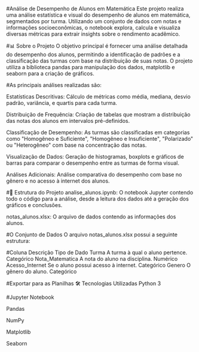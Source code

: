 #Análise de Desempenho de Alunos em Matemática
Este projeto realiza uma análise estatística e visual do desempenho de alunos em matemática, segmentados por turma. Utilizando um conjunto de dados com notas e informações socioeconômicas, o notebook explora, calcula e visualiza diversas métricas para extrair insights sobre o rendimento acadêmico.

#📊 Sobre o Projeto
O objetivo principal é fornecer uma análise detalhada do desempenho dos alunos, permitindo a identificação de padrões e a classificação das turmas com base na distribuição de suas notas. O projeto utiliza a biblioteca pandas para manipulação dos dados, matplotlib e seaborn para a criação de gráficos.

#As principais análises realizadas são:

Estatísticas Descritivas: Cálculo de métricas como média, mediana, desvio padrão, variância, e quartis para cada turma.

Distribuição de Frequência: Criação de tabelas que mostram a distribuição das notas dos alunos em intervalos pré-definidos.

Classificação de Desempenho: As turmas são classificadas em categorias como "Homogêneo e Suficiente", "Homogêneo e Insuficiente", "Polarizado" ou "Heterogêneo" com base na concentração das notas.

Visualização de Dados: Geração de histogramas, boxplots e gráficos de barras para comparar o desempenho entre as turmas de forma visual.

Análises Adicionais: Análise comparativa do desempenho com base no gênero e no acesso à internet dos alunos.

#📁 Estrutura do Projeto
analise_alunos.ipynb: O notebook Jupyter contendo todo o código para a análise, desde a leitura dos dados até a geração dos gráficos e conclusões.

notas_alunos.xlsx: O arquivo de dados contendo as informações dos alunos.

#O Conjunto de Dados
O arquivo notas_alunos.xlsx possui a seguinte estrutura:

#Coluna	Descrição	Tipo de Dado
Turma	A turma à qual o aluno pertence.	Categórico
Nota_Matematica	A nota do aluno na disciplina.	Numérico
Acesso_Internet	Se o aluno possui acesso à internet.	Categórico
Genero	O gênero do aluno.	Categórico

#Exportar para as Planilhas
🛠️ Tecnologias Utilizadas
Python 3

#Jupyter Notebook

Pandas

NumPy

Matplotlib

Seaborn
